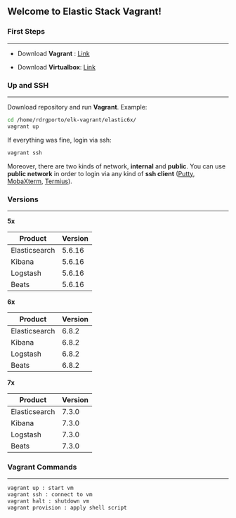 ## Welcome to Elastic Stack Vagrant!

### First Steps
------

- Download **Vagrant** : [Link](https://www.vagrantup.com/downloads.html)

- Download **Virtualbox**: [Link](https://www.virtualbox.org/wiki/Downloads)

### Up and SSH
------

Download repository and run **Vagrant**. Example:

```bash
cd /home/rdrgporto/elk-vagrant/elastic6x/
vagrant up
```

If everything was fine, login via ssh:

```bash
vagrant ssh
```

Moreover, there are two kinds of network, **internal** and **public**. You can use **public network** in order to login via any kind of **ssh client** ([Putty](https://www.putty.org/), [MobaXterm](https://mobaxterm.mobatek.net/), [Termius](https://www.termius.com/)).

### Versions
------

**5x**

| Product       | Version |
| ------------- | ------- |
| Elasticsearch | 5.6.16  |
| Kibana        | 5.6.16  |
| Logstash      | 5.6.16  |
| Beats         | 5.6.16  |

**6x**

| Product       | Version |
| ------------- | ------- |
| Elasticsearch | 6.8.2   |
| Kibana        | 6.8.2   |
| Logstash      | 6.8.2   |
| Beats         | 6.8.2   |

**7x**

| Product       | Version |
| ------------- | ------- |
| Elasticsearch | 7.3.0   |
| Kibana        | 7.3.0   |
| Logstash      | 7.3.0   |
| Beats         | 7.3.0   |

### Vagrant Commands
------

```bash
vagrant up : start vm
vagrant ssh : connect to vm
vagrant halt : shutdown vm
vagrant provision : apply shell script
```
